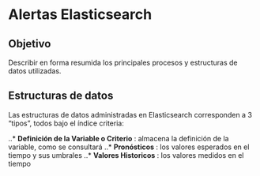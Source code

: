# Alertas Elasticsearch

## Objetivo
Describir en forma resumida los principales procesos y estructuras de datos utilizadas.

## Estructuras de datos
Las estructuras de datos administradas en Elasticsearch corresponden a 3 “tipos”, todos bajo el índice criteria:

..* **Definición de la Variable o Criterio** : almacena la definición de la variable, como se consultará
..* **Pronósticos** : los valores esperados en el tiempo y sus umbrales
..* **Valores Historicos** : los valores medidos en el tiempo

